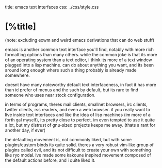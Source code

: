 title: emacs text interfaces
css:   ../css/style.css

[%title]
=======

(note: excluding exwm and weird emacs derivations that can do web stuff)

emacs is another common text interface you'll find, notably with more
rich formatting options than many others. while the common joke is that
its more of an operating system than a text editor, i think its more of a
text window plugged into a lisp machine. can do about anything you want,
and its been around long enough where such a thing probably is already
made somewhere.

doesnt have many noteworthy default text interfaceness, in fact it has
more than id prefer of menus and the such by default, but its rare to
find someone who uses near stock configuration.

in terms of programs, theres mail clients, smallnet browsers, irc
clients, twitter clients, rss readers, and even a web browser. if you
really want to live inside text interfaces and like the idea of lisp
machines (im more of a forth gal myself), its pretty close to perfect. im
even tempted to use it quite a lot, but my distrust of gnu-sized projects
keeps me away. (thats a rant for another day, if ever)

the defaulting movement is, not commonly liked, but with some
plugins/custom binds its quite solid. theres a very robust vim-like group
of plugins called evil, and its not difficult to create your own with
something like ryo modal. ive made some kakoune inspired movement
composed of the default actions before, and i quite liked it.

